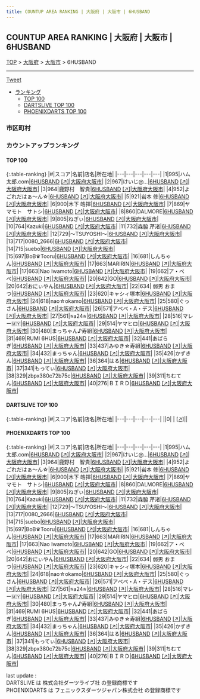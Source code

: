 ```yaml
---
title: COUNTUP AREA RANKING | 大阪府 | 大阪市 | 6HUSBAND
---
```

## COUNTUP AREA RANKING | 大阪府 | 大阪市 | 6HUSBAND

[TOP](/darts/rank/) > [大阪府](/darts/rank/大阪府/) > [大阪市](/darts/rank/大阪府/大阪市/) > 6HUSBAND

___

<a href="https://twitter.com/share?ref_src=twsrc%5Etfw" data-text="COUNTUP AREA RANKING | 大阪府大阪市6HUSBAND" class="twitter-share-button" data-hashtags="DARTSLIVE,PHOENIXDARTS,darts,ダーツ" data-show-count="false">Tweet</a>

* [ランキング](#カウントアップランキング)
    * [TOP 100](#top-100)
    * [DARTSLIVE TOP 100](#dartslive-top-100)
    * [PHOENIXDARTS TOP 100](#phoenixdarts-top-100)

### 市区町村

<ul>

</ul>

### カウントアップランキング

#### TOP 100



{:.table-ranking}
|#|スコア|名前|店名|所在地|
|---|---|---|---|---|
|1|995|<span class="rank-name-pd">ハム太郎.com</span>|<a href="/darts/rank/shops/67646.html">6HUSBAND</a> <a href="https://vs.phoenixdarts.com/jp/shop/shopDetailInfo/s_67646?s_seq=67646">[↗]</a>|<a href="/darts/rank/大阪府/大阪市">大阪府大阪市</a>|
|2|967|<span class="rank-name-pd">けいじ@...</span>|<a href="/darts/rank/shops/67646.html">6HUSBAND</a> <a href="https://vs.phoenixdarts.com/jp/shop/shopDetailInfo/s_67646?s_seq=67646">[↗]</a>|<a href="/darts/rank/大阪府/大阪市">大阪府大阪市</a>|
|3|964|<span class="rank-name-pd">鹿野村　智貴</span>|<a href="/darts/rank/shops/67646.html">6HUSBAND</a> <a href="https://vs.phoenixdarts.com/jp/shop/shopDetailInfo/s_67646?s_seq=67646">[↗]</a>|<a href="/darts/rank/大阪府/大阪市">大阪府大阪市</a>|
|4|952|<span class="rank-name-pd">よごれだはぁ～ん☆</span>|<a href="/darts/rank/shops/67646.html">6HUSBAND</a> <a href="https://vs.phoenixdarts.com/jp/shop/shopDetailInfo/s_67646?s_seq=67646">[↗]</a>|<a href="/darts/rank/大阪府/大阪市">大阪府大阪市</a>|
|5|921|<span class="rank-name-pd"><span class="pro-icon-pd"></span>岩本 修</span>|<a href="/darts/rank/shops/67646.html">6HUSBAND</a> <a href="https://vs.phoenixdarts.com/jp/shop/shopDetailInfo/s_67646?s_seq=67646">[↗]</a>|<a href="/darts/rank/大阪府/大阪市">大阪府大阪市</a>|
|6|900|<span class="rank-name-pd"><span class="pro-icon-pd"></span>木下 皓揮</span>|<a href="/darts/rank/shops/67646.html">6HUSBAND</a> <a href="https://vs.phoenixdarts.com/jp/shop/shopDetailInfo/s_67646?s_seq=67646">[↗]</a>|<a href="/darts/rank/大阪府/大阪市">大阪府大阪市</a>|
|7|869|<span class="rank-name-pd">ヤマモト　サトシ</span>|<a href="/darts/rank/shops/67646.html">6HUSBAND</a> <a href="https://vs.phoenixdarts.com/jp/shop/shopDetailInfo/s_67646?s_seq=67646">[↗]</a>|<a href="/darts/rank/大阪府/大阪市">大阪府大阪市</a>|
|8|860|<span class="rank-name-pd">DALMORE</span>|<a href="/darts/rank/shops/67646.html">6HUSBAND</a> <a href="https://vs.phoenixdarts.com/jp/shop/shopDetailInfo/s_67646?s_seq=67646">[↗]</a>|<a href="/darts/rank/大阪府/大阪市">大阪府大阪市</a>|
|9|805|<span class="rank-name-pd">ねぎぃ</span>|<a href="/darts/rank/shops/67646.html">6HUSBAND</a> <a href="https://vs.phoenixdarts.com/jp/shop/shopDetailInfo/s_67646?s_seq=67646">[↗]</a>|<a href="/darts/rank/大阪府/大阪市">大阪府大阪市</a>|
|10|764|<span class="rank-name-pd">Kazuki</span>|<a href="/darts/rank/shops/67646.html">6HUSBAND</a> <a href="https://vs.phoenixdarts.com/jp/shop/shopDetailInfo/s_67646?s_seq=67646">[↗]</a>|<a href="/darts/rank/大阪府/大阪市">大阪府大阪市</a>|
|11|732|<span class="rank-name-pd"><span class="pro-icon-pd"></span>森脇 芹渚</span>|<a href="/darts/rank/shops/67646.html">6HUSBAND</a> <a href="https://vs.phoenixdarts.com/jp/shop/shopDetailInfo/s_67646?s_seq=67646">[↗]</a>|<a href="/darts/rank/大阪府/大阪市">大阪府大阪市</a>|
|12|729|<span class="rank-name-pd">～TSUYOSHI〜</span>|<a href="/darts/rank/shops/67646.html">6HUSBAND</a> <a href="https://vs.phoenixdarts.com/jp/shop/shopDetailInfo/s_67646?s_seq=67646">[↗]</a>|<a href="/darts/rank/大阪府/大阪市">大阪府大阪市</a>|
|13|717|<span class="rank-name-pd">0080_2666</span>|<a href="/darts/rank/shops/67646.html">6HUSBAND</a> <a href="https://vs.phoenixdarts.com/jp/shop/shopDetailInfo/s_67646?s_seq=67646">[↗]</a>|<a href="/darts/rank/大阪府/大阪市">大阪府大阪市</a>|
|14|715|<span class="rank-name-pd">suebo</span>|<a href="/darts/rank/shops/67646.html">6HUSBAND</a> <a href="https://vs.phoenixdarts.com/jp/shop/shopDetailInfo/s_67646?s_seq=67646">[↗]</a>|<a href="/darts/rank/大阪府/大阪市">大阪府大阪市</a>|
|15|697|<span class="rank-name-pd">BoB♛Tooru</span>|<a href="/darts/rank/shops/67646.html">6HUSBAND</a> <a href="https://vs.phoenixdarts.com/jp/shop/shopDetailInfo/s_67646?s_seq=67646">[↗]</a>|<a href="/darts/rank/大阪府/大阪市">大阪府大阪市</a>|
|16|681|<span class="rank-name-pd">しんちゃん</span>|<a href="/darts/rank/shops/67646.html">6HUSBAND</a> <a href="https://vs.phoenixdarts.com/jp/shop/shopDetailInfo/s_67646?s_seq=67646">[↗]</a>|<a href="/darts/rank/大阪府/大阪市">大阪府大阪市</a>|
|17|663|<span class="rank-name-pd">MARIRIN</span>|<a href="/darts/rank/shops/67646.html">6HUSBAND</a> <a href="https://vs.phoenixdarts.com/jp/shop/shopDetailInfo/s_67646?s_seq=67646">[↗]</a>|<a href="/darts/rank/大阪府/大阪市">大阪府大阪市</a>|
|17|663|<span class="rank-name-pd">Nao Iwamoto</span>|<a href="/darts/rank/shops/67646.html">6HUSBAND</a> <a href="https://vs.phoenixdarts.com/jp/shop/shopDetailInfo/s_67646?s_seq=67646">[↗]</a>|<a href="/darts/rank/大阪府/大阪市">大阪府大阪市</a>|
|19|662|<span class="rank-name-pd">ア・べべ</span>|<a href="/darts/rank/shops/67646.html">6HUSBAND</a> <a href="https://vs.phoenixdarts.com/jp/shop/shopDetailInfo/s_67646?s_seq=67646">[↗]</a>|<a href="/darts/rank/大阪府/大阪市">大阪府大阪市</a>|
|20|642|<span class="rank-name-pd">GO</span>|<a href="/darts/rank/shops/67646.html">6HUSBAND</a> <a href="https://vs.phoenixdarts.com/jp/shop/shopDetailInfo/s_67646?s_seq=67646">[↗]</a>|<a href="/darts/rank/大阪府/大阪市">大阪府大阪市</a>|
|20|642|<span class="rank-name-pd">おにぃやん</span>|<a href="/darts/rank/shops/67646.html">6HUSBAND</a> <a href="https://vs.phoenixdarts.com/jp/shop/shopDetailInfo/s_67646?s_seq=67646">[↗]</a>|<a href="/darts/rank/大阪府/大阪市">大阪府大阪市</a>|
|22|634|<span class="rank-name-pd"> 弱男 おまつ</span>|<a href="/darts/rank/shops/67646.html">6HUSBAND</a> <a href="https://vs.phoenixdarts.com/jp/shop/shopDetailInfo/s_67646?s_seq=67646">[↗]</a>|<a href="/darts/rank/大阪府/大阪市">大阪府大阪市</a>|
|23|620|<span class="rank-name-pd">キャシィ塚本</span>|<a href="/darts/rank/shops/67646.html">6HUSBAND</a> <a href="https://vs.phoenixdarts.com/jp/shop/shopDetailInfo/s_67646?s_seq=67646">[↗]</a>|<a href="/darts/rank/大阪府/大阪市">大阪府大阪市</a>|
|24|618|<span class="rank-name-pd">nao☆okamo</span>|<a href="/darts/rank/shops/67646.html">6HUSBAND</a> <a href="https://vs.phoenixdarts.com/jp/shop/shopDetailInfo/s_67646?s_seq=67646">[↗]</a>|<a href="/darts/rank/大阪府/大阪市">大阪府大阪市</a>|
|25|580|<span class="rank-name-pd">ぐっさん</span>|<a href="/darts/rank/shops/67646.html">6HUSBAND</a> <a href="https://vs.phoenixdarts.com/jp/shop/shopDetailInfo/s_67646?s_seq=67646">[↗]</a>|<a href="/darts/rank/大阪府/大阪市">大阪府大阪市</a>|
|26|571|<span class="rank-name-pd">アベベ・A・デス</span>|<a href="/darts/rank/shops/67646.html">6HUSBAND</a> <a href="https://vs.phoenixdarts.com/jp/shop/shopDetailInfo/s_67646?s_seq=67646">[↗]</a>|<a href="/darts/rank/大阪府/大阪市">大阪府大阪市</a>|
|27|561|<span class="rank-name-pd">⭐︎a24⭐︎</span>|<a href="/darts/rank/shops/67646.html">6HUSBAND</a> <a href="https://vs.phoenixdarts.com/jp/shop/shopDetailInfo/s_67646?s_seq=67646">[↗]</a>|<a href="/darts/rank/大阪府/大阪市">大阪府大阪市</a>|
|28|516|<span class="rank-name-pd">マレー🇲🇾</span>|<a href="/darts/rank/shops/67646.html">6HUSBAND</a> <a href="https://vs.phoenixdarts.com/jp/shop/shopDetailInfo/s_67646?s_seq=67646">[↗]</a>|<a href="/darts/rank/大阪府/大阪市">大阪府大阪市</a>|
|29|514|<span class="rank-name-pd">ヤマヒロ</span>|<a href="/darts/rank/shops/67646.html">6HUSBAND</a> <a href="https://vs.phoenixdarts.com/jp/shop/shopDetailInfo/s_67646?s_seq=67646">[↗]</a>|<a href="/darts/rank/大阪府/大阪市">大阪府大阪市</a>|
|30|480|<span class="rank-name-pd">まっちゃん♪寿組</span>|<a href="/darts/rank/shops/67646.html">6HUSBAND</a> <a href="https://vs.phoenixdarts.com/jp/shop/shopDetailInfo/s_67646?s_seq=67646">[↗]</a>|<a href="/darts/rank/大阪府/大阪市">大阪府大阪市</a>|
|31|469|<span class="rank-name-pd">RUMI 6HUS</span>|<a href="/darts/rank/shops/67646.html">6HUSBAND</a> <a href="https://vs.phoenixdarts.com/jp/shop/shopDetailInfo/s_67646?s_seq=67646">[↗]</a>|<a href="/darts/rank/大阪府/大阪市">大阪府大阪市</a>|
|32|441|<span class="rank-name-pd">あぱらぎ</span>|<a href="/darts/rank/shops/67646.html">6HUSBAND</a> <a href="https://vs.phoenixdarts.com/jp/shop/shopDetailInfo/s_67646?s_seq=67646">[↗]</a>|<a href="/darts/rank/大阪府/大阪市">大阪府大阪市</a>|
|33|437|<span class="rank-name-pd">みゆき☆寿組</span>|<a href="/darts/rank/shops/67646.html">6HUSBAND</a> <a href="https://vs.phoenixdarts.com/jp/shop/shopDetailInfo/s_67646?s_seq=67646">[↗]</a>|<a href="/darts/rank/大阪府/大阪市">大阪府大阪市</a>|
|34|432|<span class="rank-name-pd">まっちゃん</span>|<a href="/darts/rank/shops/67646.html">6HUSBAND</a> <a href="https://vs.phoenixdarts.com/jp/shop/shopDetailInfo/s_67646?s_seq=67646">[↗]</a>|<a href="/darts/rank/大阪府/大阪市">大阪府大阪市</a>|
|35|426|<span class="rank-name-pd">かずきん</span>|<a href="/darts/rank/shops/67646.html">6HUSBAND</a> <a href="https://vs.phoenixdarts.com/jp/shop/shopDetailInfo/s_67646?s_seq=67646">[↗]</a>|<a href="/darts/rank/大阪府/大阪市">大阪府大阪市</a>|
|36|364|<span class="rank-name-pd">はる</span>|<a href="/darts/rank/shops/67646.html">6HUSBAND</a> <a href="https://vs.phoenixdarts.com/jp/shop/shopDetailInfo/s_67646?s_seq=67646">[↗]</a>|<a href="/darts/rank/大阪府/大阪市">大阪府大阪市</a>|
|37|341|<span class="rank-name-pd">もってぃ</span>|<a href="/darts/rank/shops/67646.html">6HUSBAND</a> <a href="https://vs.phoenixdarts.com/jp/shop/shopDetailInfo/s_67646?s_seq=67646">[↗]</a>|<a href="/darts/rank/大阪府/大阪市">大阪府大阪市</a>|
|38|329|<span class="rank-name-pd">zbpx380c72b75c</span>|<a href="/darts/rank/shops/67646.html">6HUSBAND</a> <a href="https://vs.phoenixdarts.com/jp/shop/shopDetailInfo/s_67646?s_seq=67646">[↗]</a>|<a href="/darts/rank/大阪府/大阪市">大阪府大阪市</a>|
|39|311|<span class="rank-name-pd">ちむてん</span>|<a href="/darts/rank/shops/67646.html">6HUSBAND</a> <a href="https://vs.phoenixdarts.com/jp/shop/shopDetailInfo/s_67646?s_seq=67646">[↗]</a>|<a href="/darts/rank/大阪府/大阪市">大阪府大阪市</a>|
|40|276|<span class="rank-name-pd">ＢＩＲＤ</span>|<a href="/darts/rank/shops/67646.html">6HUSBAND</a> <a href="https://vs.phoenixdarts.com/jp/shop/shopDetailInfo/s_67646?s_seq=67646">[↗]</a>|<a href="/darts/rank/大阪府/大阪市">大阪府大阪市</a>|


#### DARTSLIVE TOP 100



{:.table-ranking}
|#|スコア|名前|店名|所在地|
|---|---|---|---|---|
||0|<span class="rank-name-dl"> </span>|<a href="/darts/rank/shops/.html"></a> <a href="">[↗]</a>|<a href="/darts/rank//"></a>|


#### PHOENIXDARTS TOP 100



{:.table-ranking}
|#|スコア|名前|店名|所在地|
|---|---|---|---|---|
|1|995|<span class="rank-name-pd">ハム太郎.com</span>|<a href="/darts/rank/shops/67646.html">6HUSBAND</a> <a href="https://vs.phoenixdarts.com/jp/shop/shopDetailInfo/s_67646?s_seq=67646">[↗]</a>|<a href="/darts/rank/大阪府/大阪市">大阪府大阪市</a>|
|2|967|<span class="rank-name-pd">けいじ@...</span>|<a href="/darts/rank/shops/67646.html">6HUSBAND</a> <a href="https://vs.phoenixdarts.com/jp/shop/shopDetailInfo/s_67646?s_seq=67646">[↗]</a>|<a href="/darts/rank/大阪府/大阪市">大阪府大阪市</a>|
|3|964|<span class="rank-name-pd">鹿野村　智貴</span>|<a href="/darts/rank/shops/67646.html">6HUSBAND</a> <a href="https://vs.phoenixdarts.com/jp/shop/shopDetailInfo/s_67646?s_seq=67646">[↗]</a>|<a href="/darts/rank/大阪府/大阪市">大阪府大阪市</a>|
|4|952|<span class="rank-name-pd">よごれだはぁ～ん☆</span>|<a href="/darts/rank/shops/67646.html">6HUSBAND</a> <a href="https://vs.phoenixdarts.com/jp/shop/shopDetailInfo/s_67646?s_seq=67646">[↗]</a>|<a href="/darts/rank/大阪府/大阪市">大阪府大阪市</a>|
|5|921|<span class="rank-name-pd"><span class="pro-icon-pd"></span>岩本 修</span>|<a href="/darts/rank/shops/67646.html">6HUSBAND</a> <a href="https://vs.phoenixdarts.com/jp/shop/shopDetailInfo/s_67646?s_seq=67646">[↗]</a>|<a href="/darts/rank/大阪府/大阪市">大阪府大阪市</a>|
|6|900|<span class="rank-name-pd"><span class="pro-icon-pd"></span>木下 皓揮</span>|<a href="/darts/rank/shops/67646.html">6HUSBAND</a> <a href="https://vs.phoenixdarts.com/jp/shop/shopDetailInfo/s_67646?s_seq=67646">[↗]</a>|<a href="/darts/rank/大阪府/大阪市">大阪府大阪市</a>|
|7|869|<span class="rank-name-pd">ヤマモト　サトシ</span>|<a href="/darts/rank/shops/67646.html">6HUSBAND</a> <a href="https://vs.phoenixdarts.com/jp/shop/shopDetailInfo/s_67646?s_seq=67646">[↗]</a>|<a href="/darts/rank/大阪府/大阪市">大阪府大阪市</a>|
|8|860|<span class="rank-name-pd">DALMORE</span>|<a href="/darts/rank/shops/67646.html">6HUSBAND</a> <a href="https://vs.phoenixdarts.com/jp/shop/shopDetailInfo/s_67646?s_seq=67646">[↗]</a>|<a href="/darts/rank/大阪府/大阪市">大阪府大阪市</a>|
|9|805|<span class="rank-name-pd">ねぎぃ</span>|<a href="/darts/rank/shops/67646.html">6HUSBAND</a> <a href="https://vs.phoenixdarts.com/jp/shop/shopDetailInfo/s_67646?s_seq=67646">[↗]</a>|<a href="/darts/rank/大阪府/大阪市">大阪府大阪市</a>|
|10|764|<span class="rank-name-pd">Kazuki</span>|<a href="/darts/rank/shops/67646.html">6HUSBAND</a> <a href="https://vs.phoenixdarts.com/jp/shop/shopDetailInfo/s_67646?s_seq=67646">[↗]</a>|<a href="/darts/rank/大阪府/大阪市">大阪府大阪市</a>|
|11|732|<span class="rank-name-pd"><span class="pro-icon-pd"></span>森脇 芹渚</span>|<a href="/darts/rank/shops/67646.html">6HUSBAND</a> <a href="https://vs.phoenixdarts.com/jp/shop/shopDetailInfo/s_67646?s_seq=67646">[↗]</a>|<a href="/darts/rank/大阪府/大阪市">大阪府大阪市</a>|
|12|729|<span class="rank-name-pd">～TSUYOSHI〜</span>|<a href="/darts/rank/shops/67646.html">6HUSBAND</a> <a href="https://vs.phoenixdarts.com/jp/shop/shopDetailInfo/s_67646?s_seq=67646">[↗]</a>|<a href="/darts/rank/大阪府/大阪市">大阪府大阪市</a>|
|13|717|<span class="rank-name-pd">0080_2666</span>|<a href="/darts/rank/shops/67646.html">6HUSBAND</a> <a href="https://vs.phoenixdarts.com/jp/shop/shopDetailInfo/s_67646?s_seq=67646">[↗]</a>|<a href="/darts/rank/大阪府/大阪市">大阪府大阪市</a>|
|14|715|<span class="rank-name-pd">suebo</span>|<a href="/darts/rank/shops/67646.html">6HUSBAND</a> <a href="https://vs.phoenixdarts.com/jp/shop/shopDetailInfo/s_67646?s_seq=67646">[↗]</a>|<a href="/darts/rank/大阪府/大阪市">大阪府大阪市</a>|
|15|697|<span class="rank-name-pd">BoB♛Tooru</span>|<a href="/darts/rank/shops/67646.html">6HUSBAND</a> <a href="https://vs.phoenixdarts.com/jp/shop/shopDetailInfo/s_67646?s_seq=67646">[↗]</a>|<a href="/darts/rank/大阪府/大阪市">大阪府大阪市</a>|
|16|681|<span class="rank-name-pd">しんちゃん</span>|<a href="/darts/rank/shops/67646.html">6HUSBAND</a> <a href="https://vs.phoenixdarts.com/jp/shop/shopDetailInfo/s_67646?s_seq=67646">[↗]</a>|<a href="/darts/rank/大阪府/大阪市">大阪府大阪市</a>|
|17|663|<span class="rank-name-pd">MARIRIN</span>|<a href="/darts/rank/shops/67646.html">6HUSBAND</a> <a href="https://vs.phoenixdarts.com/jp/shop/shopDetailInfo/s_67646?s_seq=67646">[↗]</a>|<a href="/darts/rank/大阪府/大阪市">大阪府大阪市</a>|
|17|663|<span class="rank-name-pd">Nao Iwamoto</span>|<a href="/darts/rank/shops/67646.html">6HUSBAND</a> <a href="https://vs.phoenixdarts.com/jp/shop/shopDetailInfo/s_67646?s_seq=67646">[↗]</a>|<a href="/darts/rank/大阪府/大阪市">大阪府大阪市</a>|
|19|662|<span class="rank-name-pd">ア・べべ</span>|<a href="/darts/rank/shops/67646.html">6HUSBAND</a> <a href="https://vs.phoenixdarts.com/jp/shop/shopDetailInfo/s_67646?s_seq=67646">[↗]</a>|<a href="/darts/rank/大阪府/大阪市">大阪府大阪市</a>|
|20|642|<span class="rank-name-pd">GO</span>|<a href="/darts/rank/shops/67646.html">6HUSBAND</a> <a href="https://vs.phoenixdarts.com/jp/shop/shopDetailInfo/s_67646?s_seq=67646">[↗]</a>|<a href="/darts/rank/大阪府/大阪市">大阪府大阪市</a>|
|20|642|<span class="rank-name-pd">おにぃやん</span>|<a href="/darts/rank/shops/67646.html">6HUSBAND</a> <a href="https://vs.phoenixdarts.com/jp/shop/shopDetailInfo/s_67646?s_seq=67646">[↗]</a>|<a href="/darts/rank/大阪府/大阪市">大阪府大阪市</a>|
|22|634|<span class="rank-name-pd"> 弱男 おまつ</span>|<a href="/darts/rank/shops/67646.html">6HUSBAND</a> <a href="https://vs.phoenixdarts.com/jp/shop/shopDetailInfo/s_67646?s_seq=67646">[↗]</a>|<a href="/darts/rank/大阪府/大阪市">大阪府大阪市</a>|
|23|620|<span class="rank-name-pd">キャシィ塚本</span>|<a href="/darts/rank/shops/67646.html">6HUSBAND</a> <a href="https://vs.phoenixdarts.com/jp/shop/shopDetailInfo/s_67646?s_seq=67646">[↗]</a>|<a href="/darts/rank/大阪府/大阪市">大阪府大阪市</a>|
|24|618|<span class="rank-name-pd">nao☆okamo</span>|<a href="/darts/rank/shops/67646.html">6HUSBAND</a> <a href="https://vs.phoenixdarts.com/jp/shop/shopDetailInfo/s_67646?s_seq=67646">[↗]</a>|<a href="/darts/rank/大阪府/大阪市">大阪府大阪市</a>|
|25|580|<span class="rank-name-pd">ぐっさん</span>|<a href="/darts/rank/shops/67646.html">6HUSBAND</a> <a href="https://vs.phoenixdarts.com/jp/shop/shopDetailInfo/s_67646?s_seq=67646">[↗]</a>|<a href="/darts/rank/大阪府/大阪市">大阪府大阪市</a>|
|26|571|<span class="rank-name-pd">アベベ・A・デス</span>|<a href="/darts/rank/shops/67646.html">6HUSBAND</a> <a href="https://vs.phoenixdarts.com/jp/shop/shopDetailInfo/s_67646?s_seq=67646">[↗]</a>|<a href="/darts/rank/大阪府/大阪市">大阪府大阪市</a>|
|27|561|<span class="rank-name-pd">⭐︎a24⭐︎</span>|<a href="/darts/rank/shops/67646.html">6HUSBAND</a> <a href="https://vs.phoenixdarts.com/jp/shop/shopDetailInfo/s_67646?s_seq=67646">[↗]</a>|<a href="/darts/rank/大阪府/大阪市">大阪府大阪市</a>|
|28|516|<span class="rank-name-pd">マレー🇲🇾</span>|<a href="/darts/rank/shops/67646.html">6HUSBAND</a> <a href="https://vs.phoenixdarts.com/jp/shop/shopDetailInfo/s_67646?s_seq=67646">[↗]</a>|<a href="/darts/rank/大阪府/大阪市">大阪府大阪市</a>|
|29|514|<span class="rank-name-pd">ヤマヒロ</span>|<a href="/darts/rank/shops/67646.html">6HUSBAND</a> <a href="https://vs.phoenixdarts.com/jp/shop/shopDetailInfo/s_67646?s_seq=67646">[↗]</a>|<a href="/darts/rank/大阪府/大阪市">大阪府大阪市</a>|
|30|480|<span class="rank-name-pd">まっちゃん♪寿組</span>|<a href="/darts/rank/shops/67646.html">6HUSBAND</a> <a href="https://vs.phoenixdarts.com/jp/shop/shopDetailInfo/s_67646?s_seq=67646">[↗]</a>|<a href="/darts/rank/大阪府/大阪市">大阪府大阪市</a>|
|31|469|<span class="rank-name-pd">RUMI 6HUS</span>|<a href="/darts/rank/shops/67646.html">6HUSBAND</a> <a href="https://vs.phoenixdarts.com/jp/shop/shopDetailInfo/s_67646?s_seq=67646">[↗]</a>|<a href="/darts/rank/大阪府/大阪市">大阪府大阪市</a>|
|32|441|<span class="rank-name-pd">あぱらぎ</span>|<a href="/darts/rank/shops/67646.html">6HUSBAND</a> <a href="https://vs.phoenixdarts.com/jp/shop/shopDetailInfo/s_67646?s_seq=67646">[↗]</a>|<a href="/darts/rank/大阪府/大阪市">大阪府大阪市</a>|
|33|437|<span class="rank-name-pd">みゆき☆寿組</span>|<a href="/darts/rank/shops/67646.html">6HUSBAND</a> <a href="https://vs.phoenixdarts.com/jp/shop/shopDetailInfo/s_67646?s_seq=67646">[↗]</a>|<a href="/darts/rank/大阪府/大阪市">大阪府大阪市</a>|
|34|432|<span class="rank-name-pd">まっちゃん</span>|<a href="/darts/rank/shops/67646.html">6HUSBAND</a> <a href="https://vs.phoenixdarts.com/jp/shop/shopDetailInfo/s_67646?s_seq=67646">[↗]</a>|<a href="/darts/rank/大阪府/大阪市">大阪府大阪市</a>|
|35|426|<span class="rank-name-pd">かずきん</span>|<a href="/darts/rank/shops/67646.html">6HUSBAND</a> <a href="https://vs.phoenixdarts.com/jp/shop/shopDetailInfo/s_67646?s_seq=67646">[↗]</a>|<a href="/darts/rank/大阪府/大阪市">大阪府大阪市</a>|
|36|364|<span class="rank-name-pd">はる</span>|<a href="/darts/rank/shops/67646.html">6HUSBAND</a> <a href="https://vs.phoenixdarts.com/jp/shop/shopDetailInfo/s_67646?s_seq=67646">[↗]</a>|<a href="/darts/rank/大阪府/大阪市">大阪府大阪市</a>|
|37|341|<span class="rank-name-pd">もってぃ</span>|<a href="/darts/rank/shops/67646.html">6HUSBAND</a> <a href="https://vs.phoenixdarts.com/jp/shop/shopDetailInfo/s_67646?s_seq=67646">[↗]</a>|<a href="/darts/rank/大阪府/大阪市">大阪府大阪市</a>|
|38|329|<span class="rank-name-pd">zbpx380c72b75c</span>|<a href="/darts/rank/shops/67646.html">6HUSBAND</a> <a href="https://vs.phoenixdarts.com/jp/shop/shopDetailInfo/s_67646?s_seq=67646">[↗]</a>|<a href="/darts/rank/大阪府/大阪市">大阪府大阪市</a>|
|39|311|<span class="rank-name-pd">ちむてん</span>|<a href="/darts/rank/shops/67646.html">6HUSBAND</a> <a href="https://vs.phoenixdarts.com/jp/shop/shopDetailInfo/s_67646?s_seq=67646">[↗]</a>|<a href="/darts/rank/大阪府/大阪市">大阪府大阪市</a>|
|40|276|<span class="rank-name-pd">ＢＩＲＤ</span>|<a href="/darts/rank/shops/67646.html">6HUSBAND</a> <a href="https://vs.phoenixdarts.com/jp/shop/shopDetailInfo/s_67646?s_seq=67646">[↗]</a>|<a href="/darts/rank/大阪府/大阪市">大阪府大阪市</a>|


<div class="footer border-top border-gray-light mt-5 pt-3 text-right text-gray">
    last update : <span style="font-weight: italic" id="foot_last_modified"></span><br />
    DARTSLIVE は 株式会社ダーツライブ社 の登録商標です<br />
    PHOENIXDARTS は フェニックスダーツジャパン株式会社 の登録商標です<br />
</div>

<script src="https://cdnjs.cloudflare.com/ajax/libs/jquery.tablesorter/2.31.3/js/jquery.tablesorter.min.js" integrity="sha512-qzgd5cYSZcosqpzpn7zF2ZId8f/8CHmFKZ8j7mU4OUXTNRd5g+ZHBPsgKEwoqxCtdQvExE5LprwwPAgoicguNg==" crossorigin="anonymous" referrerpolicy="no-referrer"></script>
<link rel="stylesheet" href="https://cdnjs.cloudflare.com/ajax/libs/jquery.tablesorter/2.31.3/css/theme.default.min.css" integrity="sha512-wghhOJkjQX0Lh3NSWvNKeZ0ZpNn+SPVXX1Qyc9OCaogADktxrBiBdKGDoqVUOyhStvMBmJQ8ZdMHiR3wuEq8+w==" crossorigin="anonymous" referrerpolicy="no-referrer" />
<script>
$(function() {
    $(".table-ranking").tablesorter({sortList:[[0, 0]]});
    $("#foot_last_modified").text(formatDate(new Date(document.lastModified), 'yyyy-MM-dd HH:mm:ss'));
});
</script>

<script async src="https://platform.twitter.com/widgets.js" charset="utf-8"></script>